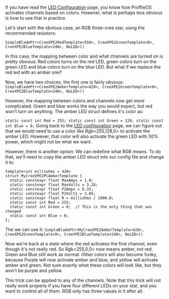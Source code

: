 If you have read the [LED Configuration](led-configuration.md) page, you know how ProffieOS activates channels based on colors. However, what is perhaps less obvious is how to use that in practice.

Let's start with the obvious case, an RGB three-cree star, using the recommended resistors:

`SimpleBladePtr<CreeXPE2RedTemplate<550>, CreeXPE2GreenTemplate<0>, CreeXPE2BlueTemplate<240>, NoLED>()`

In this case, the mapping between color and what channels are turned on is pretty obvious:
Red colors turns on the red LED, green colors turn on the green LED and blue colors turn on the blue LED.
But what if we replace the red led with an amber one?

Now, we have two choices, the first one is fairly obvious:
`SimpleBladePtr<CreeXPE2AmberTemplate<420>, CreeXPE2GreenTemplate<0>, CreeXPE2BlueTemplate<240>, NoLED>()`

However, the mapping between colors and channels now get more complicated. Green and blue works the way you
would expect, but red won't turn on anything.  The amber LED struct defines it's color as:

` static const int Red = 255;
  static const int Green = 128;
  static const int Blue = 0;
`
Going back to the [LED configuration](led-configuration.md) page, we can figure out that we would need to use a color like Rgb<255,128,0> to activate the amber LED. However, that color will also activate the green LED with 50% power, which might not be what we want.

However, there is another option: We can redefine what RGB means.
To do that, we'll need to copy the amber LED struct into our config file and change it to:

    template<int milliohms = 420>
    struct MyCreeXPE2PCAmberTemplate {
      static constexpr float MaxAmps = 1.0;
      static constexpr float MaxVolts = 3.28;
      static constexpr float P2Amps = 0.35;
      static constexpr float P2Volts = 3.05;
      static constexpr float R = milliohms / 1000.0;
      static const int Red = 255;
      static const int Green = 0;  // This is the only thing that was changed
      static const int Blue = 0;
    };

The we can use it:
`SimpleBladePtr<MyCreeXPE2AmberTemplate<420>, CreeXPE2GreenTemplate<0>, CreeXPE2BlueTemplate<240>, NoLED>()`

Now we're back at a state where the red activates the first channel, even though it's not really red.
So Rgb<255,0,0> now means amber, not red. Green and Blue still work as normal. Other colors will also become funky, because Purple will now activate amber and blue, and yellow will activate amber and green. Not sure exactly what these colors will look like, but they won't be purple and yellow.

This trick can be applied to any of the channels. Note that this trick will not really work properly if you have four different LEDs on your star, and you want to control all of them. RGB only has three values in it after all.
